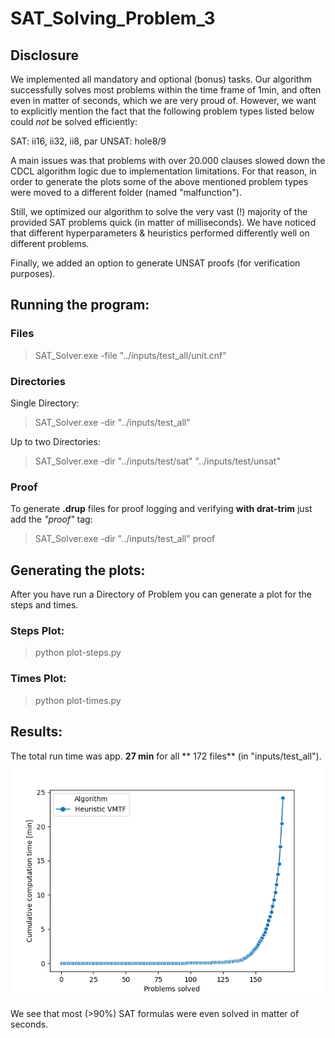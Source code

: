 # SAT_Solving_Problem_3

## Disclosure

We implemented all mandatory and optional (bonus) tasks. Our algorithm successfully solves most problems
within the time frame of 1min, and often even in matter of seconds, which we are very proud of.
However, we want to explicitly mention the fact that the following problem types listed below could
*not* be solved efficiently:

SAT: ii16, ii32, ii8, par
UNSAT: hole8/9

A main issues was that problems with over 20.000 clauses slowed down the CDCL algorithm logic due to implementation 
limitations. For that reason, in order to generate the plots some of the above mentioned problem types were moved
to a different folder (named "malfunction").

Still, we optimized our algorithm to solve the very vast (!) majority of the provided SAT problems quick 
(in matter of milliseconds). We have noticed that different hyperparameters & heuristics performed differently well on different problems.

Finally, we added an option to generate UNSAT proofs (for verification purposes). 

## Running the program:

### Files

> SAT_Solver.exe -file "../inputs/test_all/unit.cnf"

### Directories

Single Directory:

> SAT_Solver.exe -dir "../inputs/test_all"

Up to two Directories:

> SAT_Solver.exe -dir "../inputs/test/sat" "../inputs/test/unsat"

### Proof

To generate **.drup** files for proof logging and verifying **with drat-trim** just add the *"proof"* tag:

> SAT_Solver.exe -dir "../inputs/test_all" proof


## Generating the plots:

After you have run a Directory of Problem you can generate a plot for the steps and times.

### Steps Plot:

> python plot-steps.py

### Times Plot:

> python plot-times.py

## Results:
The total run time was app. **27 min** for all ** 172 files** (in "inputs/test_all").
![alt text](cactus-times_test_full.png "Title")

We see that most (>90%) SAT formulas were even solved in matter of seconds.